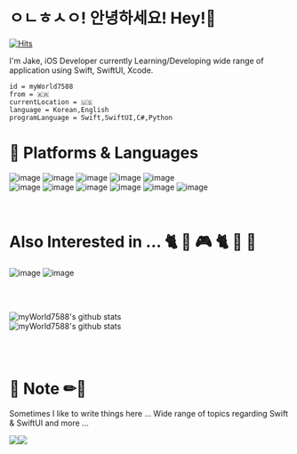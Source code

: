 # ㅇㄴㅎㅅㅇ! 안녕하세요! Hey!👋

[![Hits](https://hits.seeyoufarm.com/api/count/incr/badge.svg?url=https%3A%2F%2Fgithub.com%2FmyWorld7588&count_bg=%23151010&title_bg=%23555555&icon=&icon_color=%23E7E7E7&title=hits&edge_flat=false)](https://hits.seeyoufarm.com)

I'm Jake, iOS Developer currently Learning/Developing wide range of application using Swift, SwiftUI, Xcode.

    id = myWorld7588
    from = 🇰🇷
    currentLocation = 🇺🇸
    language = Korean,English
    programLanguage = Swift,SwiftUI,C#,Python



# 💪 Platforms & Languages

![image](https://img.shields.io/badge/Swift-000000?style=for-the-badge&logo=swift&logoColor=FA7343) ![image](https://img.shields.io/badge/SwiftUI-000000?style=for-the-badge&logo=swift&logoColor=blue) ![image](https://img.shields.io/badge/JavaScript-000000?style=for-the-badge&logo=javascript&logoColor=F7DF1E) ![image](https://img.shields.io/badge/iOS-000000?style=for-the-badge&logo=ios&logoColor=white) ![image](https://img.shields.io/badge/Xcode-000000?style=for-the-badge&logo=Xcode&logoColor=blue) <br>
![image](https://img.shields.io/badge/mac%20os-000000?style=for-the-badge&logo=apple&logoColor=white) ![image](https://img.shields.io/badge/MySQL-000000?style=for-the-badge&logo=mysql&logoColor=005C84?) ![image](https://img.shields.io/badge/C%23-000000?style=for-the-badge&logo=c-sharp&logoColor=white) ![image](https://img.shields.io/badge/firebase-000000?style=for-the-badge&logo=firebase&logoColor=ffca28) ![image](https://img.shields.io/badge/HTML5-000000?style=for-the-badge&logo=html5&logoColor=E34F26) ![image](	https://img.shields.io/badge/CSS3-000000?style=for-the-badge&logo=css3&logoColor=1572B6)

<br/>

# Also Interested in ... 🐈 🐾 🎮 🐈‍ 🐾 🐶

![image](https://img.shields.io/badge/Python-000000?style=for-the-badge&logo=python&logoColor=blue) ![image](https://img.shields.io/badge/Unity-000000?style=for-the-badge&logo=unity&logoColor=white) 

<br/>
<br/>

![myWorld7588's github stats](https://github-readme-stats.vercel.app/api?username=myWorld7588&&layout=compact&show_icons=true&theme=dark)<br/>
![myWorld7588's github stats](http://github-readme-stats.vercel.app/api/top-langs/?username=myWorld7588&layout=compact&langs_count=8&theme=dark)<br/>


<br/>
<br/>


# 💬 Note ✏📝
Sometimes I like to write things here ... Wide range of topics regarding Swift & SwiftUI and more ...

<a href="https://kindhearted-magnesium-c98.notion.site/9f679fb16afa48a6affa10532943edb6?v=4b392b2852d54437b22b524490b8a12f"><img src="https://img.shields.io/badge/Notion-000000?style=for-the-badge&logo=Notion&logoColor=white"></a><a href="https://kindhearted-magnesium-c98.notion.site/9f679fb16afa48a6affa10532943edb6?v=4b392b2852d54437b22b524490b8a12f"><img src="https://img.shields.io/badge/Swift-000000?style=for-the-badge&logo=swift&logoColor=FA7343"></a>





